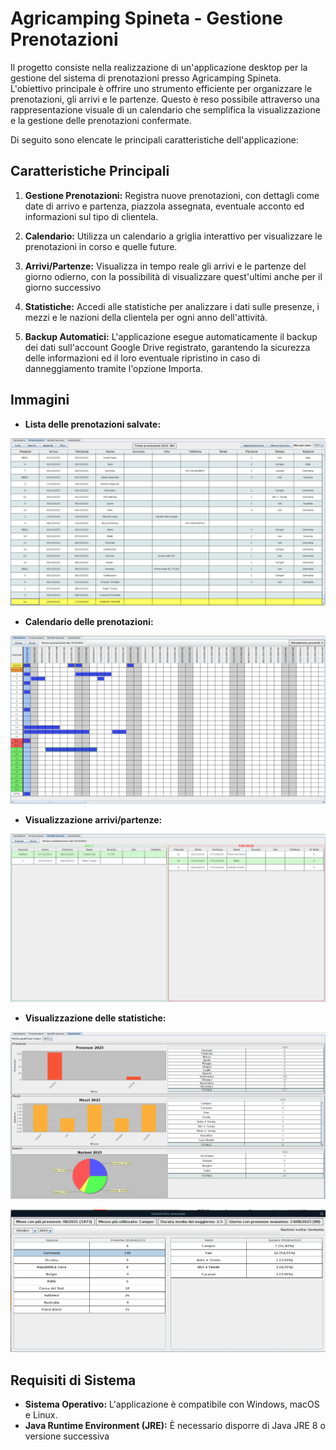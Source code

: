 # Agricamping Spineta - Gestione Prenotazioni

Il progetto consiste nella realizzazione di un'applicazione desktop per la gestione del sistema di prenotazioni presso Agricamping Spineta. L'obiettivo principale è offrire uno strumento efficiente per organizzare le prenotazioni, gli arrivi e le partenze. Questo è reso possibile attraverso una rappresentazione visuale di un calendario che semplifica la visualizzazione e la gestione delle prenotazioni confermate.

Di seguito sono elencate le principali caratteristiche dell'applicazione:

## Caratteristiche Principali

1. **Gestione Prenotazioni:** Registra nuove prenotazioni, con dettagli come date di arrivo e partenza, piazzola assegnata, eventuale acconto ed informazioni sul tipo di clientela.

2. **Calendario:** Utilizza un calendario a griglia interattivo per visualizzare le prenotazioni in corso e quelle future.

3. **Arrivi/Partenze:** Visualizza in tempo reale gli arrivi e le partenze del giorno odierno, con la possibilità di visualizzare quest'ultimi anche per il giorno successivo

3. **Statistiche:** Accedi alle statistiche per analizzare i dati sulle presenze, i mezzi e le nazioni della clientela per ogni anno dell'attività. 

4. **Backup Automatici:** L'applicazione esegue automaticamente il backup dei dati sull'account Google Drive registrato, garantendo la sicurezza delle informazioni ed il loro eventuale ripristino in caso di danneggiamento tramite l'opzione Importa.

## Immagini

- **Lista delle prenotazioni salvate:**

![Lista prenotazioni](img/prenotazioni.png)

- **Calendario delle prenotazioni:**

![Calendario prenotazioni](img/calendario.png)

- **Visualizzazione arrivi/partenze:**

![Arrivi/Partenze](img/a_p.png)

- **Visualizzazione delle statistiche:**

![Statistiche](img/stats.png)


![StatisticheAvanzate](img/adv_stats.png)

## Requisiti di Sistema

- **Sistema Operativo:** L'applicazione è compatibile con Windows, macOS e Linux.
- **Java Runtime Environment (JRE):** È necessario disporre di Java JRE 8 o versione successiva

